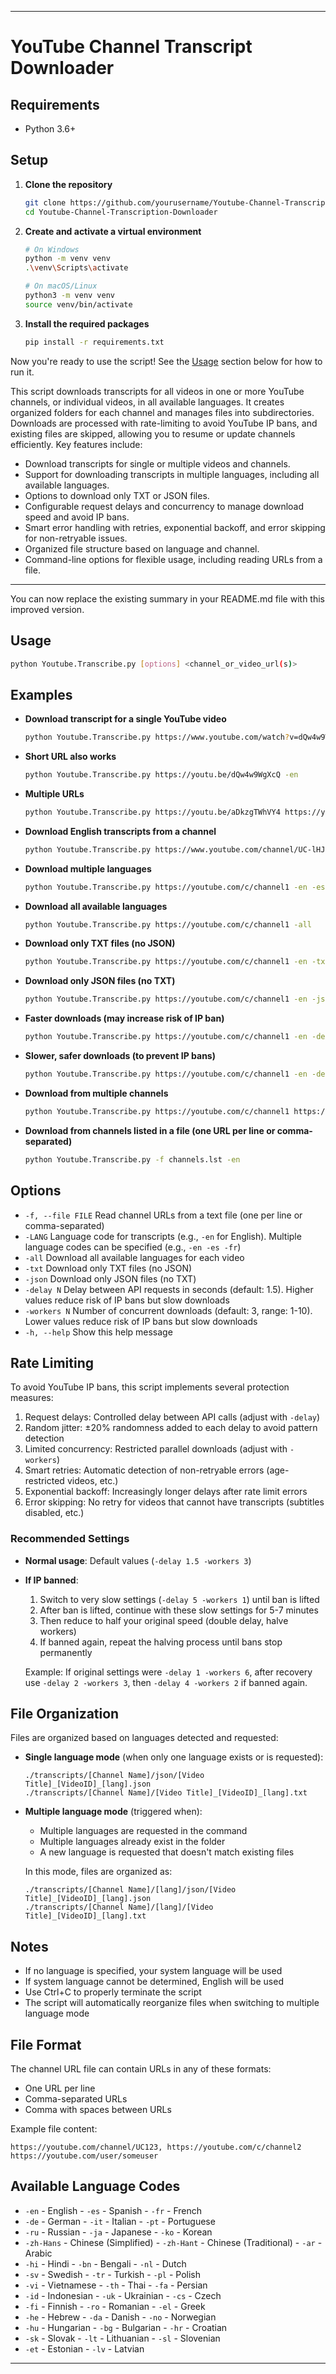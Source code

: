 
---

# YouTube Channel Transcript Downloader

## Requirements

- Python 3.6+

## Setup

1. **Clone the repository**
   ```bash
   git clone https://github.com/yourusername/Youtube-Channel-Transcription-Downloader.git
   cd Youtube-Channel-Transcription-Downloader
   ```

2. **Create and activate a virtual environment**
   ```bash
   # On Windows
   python -m venv venv
   .\venv\Scripts\activate

   # On macOS/Linux
   python3 -m venv venv
   source venv/bin/activate
   ```

3. **Install the required packages**
   ```bash
   pip install -r requirements.txt
   ```

Now you're ready to use the script! See the [Usage](#usage) section below for how to run it.

This script downloads transcripts for all videos in one or more YouTube channels, or individual videos, in all available languages. It creates organized folders for each channel and manages files into subdirectories. Downloads are processed with rate-limiting to avoid YouTube IP bans, and existing files are skipped, allowing you to resume or update channels efficiently. Key features include:

- Download transcripts for single or multiple videos and channels.
- Support for downloading transcripts in multiple languages, including all available languages.
- Options to download only TXT or JSON files.
- Configurable request delays and concurrency to manage download speed and avoid IP bans.
- Smart error handling with retries, exponential backoff, and error skipping for non-retryable issues.
- Organized file structure based on language and channel.
- Command-line options for flexible usage, including reading URLs from a file.

---

You can now replace the existing summary in your README.md file with this improved version.

## Usage

```bash
python Youtube.Transcribe.py [options] <channel_or_video_url(s)>
```

## Examples

- **Download transcript for a single YouTube video**
  ```bash
  python Youtube.Transcribe.py https://www.youtube.com/watch?v=dQw4w9WgXcQ -en
  ```
- **Short URL also works**
  ```bash
  python Youtube.Transcribe.py https://youtu.be/dQw4w9WgXcQ -en
  ```
- **Multiple URLs**
  ```bash
  python Youtube.Transcribe.py https://youtu.be/aDkzgTWhVY4 https://youtu.be/3ZC1iqYfFGU -en
  ```
- **Download English transcripts from a channel**
  ```bash
  python Youtube.Transcribe.py https://www.youtube.com/channel/UC-lHJZR3Gqxm24_Vd_AJ5Yw -en
  ```
- **Download multiple languages**
  ```bash
  python Youtube.Transcribe.py https://youtube.com/c/channel1 -en -es -fr
  ```
- **Download all available languages**
  ```bash
  python Youtube.Transcribe.py https://youtube.com/c/channel1 -all
  ```
- **Download only TXT files (no JSON)**
  ```bash
  python Youtube.Transcribe.py https://youtube.com/c/channel1 -en -txt
  ```
- **Download only JSON files (no TXT)**
  ```bash
  python Youtube.Transcribe.py https://youtube.com/c/channel1 -en -json
  ```
- **Faster downloads (may increase risk of IP ban)**
  ```bash
  python Youtube.Transcribe.py https://youtube.com/c/channel1 -en -delay 1 -workers 5
  ```
- **Slower, safer downloads (to prevent IP bans)**
  ```bash
  python Youtube.Transcribe.py https://youtube.com/c/channel1 -en -delay 3 -workers 2
  ```
- **Download from multiple channels**
  ```bash
  python Youtube.Transcribe.py https://youtube.com/c/channel1 https://youtube.com/c/channel2 -en
  ```
- **Download from channels listed in a file (one URL per line or comma-separated)**
  ```bash
  python Youtube.Transcribe.py -f channels.lst -en
  ```

## Options

- `-f, --file FILE`    Read channel URLs from a text file (one per line or comma-separated)
- `-LANG`              Language code for transcripts (e.g., `-en` for English). Multiple language codes can be specified (e.g., `-en -es -fr`)
- `-all`               Download all available languages for each video
- `-txt`               Download only TXT files (no JSON)
- `-json`              Download only JSON files (no TXT)
- `-delay N`           Delay between API requests in seconds (default: 1.5). Higher values reduce risk of IP bans but slow downloads
- `-workers N`         Number of concurrent downloads (default: 3, range: 1-10). Lower values reduce risk of IP bans but slow downloads
- `-h, --help`         Show this help message

## Rate Limiting

To avoid YouTube IP bans, this script implements several protection measures:

1. Request delays: Controlled delay between API calls (adjust with `-delay`)
2. Random jitter: ±20% randomness added to each delay to avoid pattern detection
3. Limited concurrency: Restricted parallel downloads (adjust with `-workers`)
4. Smart retries: Automatic detection of non-retryable errors (age-restricted videos, etc.)
5. Exponential backoff: Increasingly longer delays after rate limit errors
6. Error skipping: No retry for videos that cannot have transcripts (subtitles disabled, etc.)

### Recommended Settings

- **Normal usage**: Default values (`-delay 1.5 -workers 3`)
- **If IP banned**:
  1. Switch to very slow settings (`-delay 5 -workers 1`) until ban is lifted
  2. After ban is lifted, continue with these slow settings for 5-7 minutes
  3. Then reduce to half your original speed (double delay, halve workers)
  4. If banned again, repeat the halving process until bans stop permanently

  Example: If original settings were `-delay 1 -workers 6`, after recovery use `-delay 2 -workers 3`, then `-delay 4 -workers 2` if banned again.

## File Organization

Files are organized based on languages detected and requested:

- **Single language mode** (when only one language exists or is requested):
  ```
  ./transcripts/[Channel Name]/json/[Video Title]_[VideoID]_[lang].json
  ./transcripts/[Channel Name]/[Video Title]_[VideoID]_[lang].txt
  ```
- **Multiple language mode** (triggered when):
  - Multiple languages are requested in the command
  - Multiple languages already exist in the folder
  - A new language is requested that doesn't match existing files

  In this mode, files are organized as:
  ```
  ./transcripts/[Channel Name]/[lang]/json/[Video Title]_[VideoID]_[lang].json
  ./transcripts/[Channel Name]/[lang]/[Video Title]_[VideoID]_[lang].txt
  ```

## Notes

- If no language is specified, your system language will be used
- If system language cannot be determined, English will be used
- Use Ctrl+C to properly terminate the script
- The script will automatically reorganize files when switching to multiple language mode

## File Format

The channel URL file can contain URLs in any of these formats:

- One URL per line
- Comma-separated URLs
- Comma with spaces between URLs

Example file content:
```
https://youtube.com/channel/UC123, https://youtube.com/c/channel2
https://youtube.com/user/someuser
```

## Available Language Codes

- `-en`      - English                    - `-es`      - Spanish                    - `-fr`      - French
- `-de`      - German                     - `-it`      - Italian                    - `-pt`      - Portuguese
- `-ru`      - Russian                    - `-ja`      - Japanese                   - `-ko`      - Korean
- `-zh-Hans` - Chinese (Simplified)       - `-zh-Hant` - Chinese (Traditional)      - `-ar`      - Arabic
- `-hi`      - Hindi                      - `-bn`      - Bengali                    - `-nl`      - Dutch
- `-sv`      - Swedish                    - `-tr`      - Turkish                    - `-pl`      - Polish
- `-vi`      - Vietnamese                 - `-th`      - Thai                       - `-fa`      - Persian
- `-id`      - Indonesian                 - `-uk`      - Ukrainian                  - `-cs`      - Czech
- `-fi`      - Finnish                    - `-ro`      - Romanian                   - `-el`      - Greek
- `-he`      - Hebrew                     - `-da`      - Danish                     - `-no`      - Norwegian
- `-hu`      - Hungarian                  - `-bg`      - Bulgarian                  - `-hr`      - Croatian
- `-sk`      - Slovak                     - `-lt`      - Lithuanian                 - `-sl`      - Slovenian
- `-et`      - Estonian                   - `-lv`      - Latvian

---
